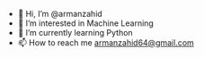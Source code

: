 - 👋 Hi, I’m @armanzahid
- 👀 I’m interested in Machine Learning
- 🌱 I’m currently learning Python
- 📫 How to reach me armanzahid64@gmail.com

<!---
armanzahid/armanzahid is a ✨ special ✨ repository because its `README.md` (this file) appears on your GitHub profile.
You can click the Preview link to take a look at your changes.
--->
